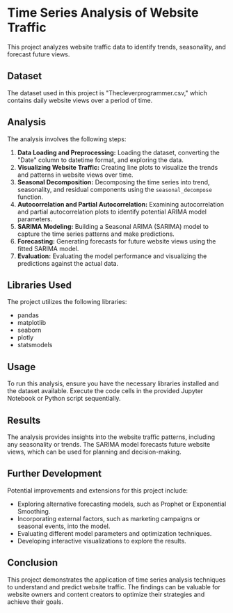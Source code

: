 # Time Series Analysis of Website Traffic

This project analyzes website traffic data to identify trends, seasonality, and forecast future views.

## Dataset

The dataset used in this project is "Thecleverprogrammer.csv," which contains daily website views over a period of time.

## Analysis

The analysis involves the following steps:

1. **Data Loading and Preprocessing:** Loading the dataset, converting the "Date" column to datetime format, and exploring the data.
2. **Visualizing Website Traffic:** Creating line plots to visualize the trends and patterns in website views over time.
3. **Seasonal Decomposition:** Decomposing the time series into trend, seasonality, and residual components using the `seasonal_decompose` function.
4. **Autocorrelation and Partial Autocorrelation:** Examining autocorrelation and partial autocorrelation plots to identify potential ARIMA model parameters.
5. **SARIMA Modeling:** Building a Seasonal ARIMA (SARIMA) model to capture the time series patterns and make predictions.
6. **Forecasting:** Generating forecasts for future website views using the fitted SARIMA model.
7. **Evaluation:** Evaluating the model performance and visualizing the predictions against the actual data.


## Libraries Used

The project utilizes the following libraries:

- pandas
- matplotlib
- seaborn
- plotly
- statsmodels

## Usage

To run this analysis, ensure you have the necessary libraries installed and the dataset available. Execute the code cells in the provided Jupyter Notebook or Python script sequentially.

## Results

The analysis provides insights into the website traffic patterns, including any seasonality or trends. The SARIMA model forecasts future website views, which can be used for planning and decision-making.

## Further Development

Potential improvements and extensions for this project include:

- Exploring alternative forecasting models, such as Prophet or Exponential Smoothing.
- Incorporating external factors, such as marketing campaigns or seasonal events, into the model.
- Evaluating different model parameters and optimization techniques.
- Developing interactive visualizations to explore the results.

## Conclusion

This project demonstrates the application of time series analysis techniques to understand and predict website traffic. The findings can be valuable for website owners and content creators to optimize their strategies and achieve their goals.
